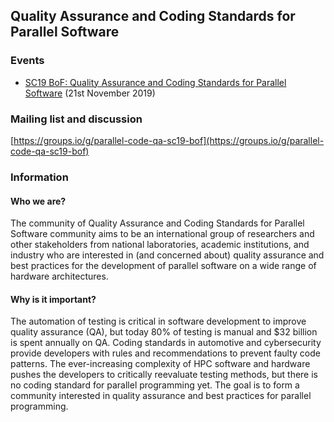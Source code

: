 ## Quality Assurance and Coding Standards for Parallel Software

### Events

- [SC19 BoF: Quality Assurance and Coding Standards for Parallel Software](/sc19-bof) (21st November 2019)

### Mailing list and discussion
[https://groups.io/g/parallel-code-qa-sc19-bof](https://groups.io/g/parallel-code-qa-sc19-bof)

### Information

#### Who we are?

The community of Quality Assurance and Coding Standards for Parallel Software community aims to be an international group of researchers and other stakeholders from national laboratories, academic institutions, and industry who are interested in (and concerned about) quality assurance and best practices for the development of parallel software on a wide range of hardware architectures. 

#### Why is it important?

The automation of testing is critical in software development to improve quality assurance (QA), but today 80% of testing is manual and $32 billion is spent annually on QA. Coding standards in automotive and cybersecurity provide developers with rules and recommendations to prevent faulty code patterns. The ever-increasing complexity of HPC software and hardware pushes the developers to critically reevaluate testing methods, but there is no coding standard for parallel programming yet. The goal is to form a community interested in quality assurance and best practices for parallel programming.
